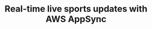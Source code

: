 ---
title: Real-time live sports updates with AWS AppSync
description: "This use case is particularly important in the Media and Entertainment industry, where companies offer applications that enable their customers to view sports scores as they happen, track live game/match information and statistics, receive fantasy sports updates, and interact with fellow subscribers."
authorIds:
  - ed-lima
href: https://aws.amazon.com/blogs/mobile/appsync-real-time-live-sports/
banner: "./banner.png"
platforms:
  - web
  - JavaScript
  - iOS
  - Android
categories:
  - API (GraphQL)
  - Functions
---